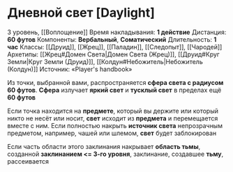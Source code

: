 # Дневной свет [Daylight]
3 уровень, [[Воплощение]]
Время накладывания: **1 действие**
Дистанция: **60 футов**
Компоненты: **Вербальный**, **Соматический**
Длительность: **1 час**
Классы: [[Друид]], [[Жрец]], [[Паладин]], [[Следопыт]], [[Чародей]]
Архетипы: [[Жрец#Домен Света|Домен Света (Жрец)]], [[Друид#Круг Земли|Круг Земли (Друид)]], [[Колдун#Небожитель|Небожитель (Колдун)]]
Источник: «Player's handbook»

Из точки, выбранной вами, распространяется **сфера света с радиусом 60 футов**. **Сфера** излучает **яркий свет** и **тусклый свет** в пределах ещё **60 футов**

Если точка находится на **предмете**, который вы держите или который никто не несёт или носит, **свет** исходит из **предмета** и перемещается вместе с ним. Если полностью накрыть **источник света** непрозрачным предметом, например, чашей или шлемом, **свет** будет заблокирован

Если часть области этого заклинания накрывает **область тьмы**, созданной **заклинанием <= 3-го уровня**, заклинание, создавшее **тьму**, рассеивается